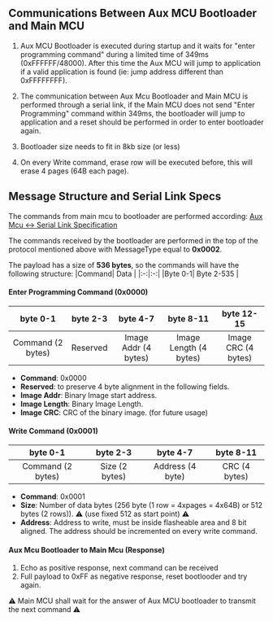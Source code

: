 ## Communications Between Aux MCU Bootloader and Main MCU
1. Aux MCU Bootloader is executed during startup and it waits for "enter programming command" during a limited time of 349ms (0xFFFFFF/48000). After this time the Aux MCU will jump to application if a valid application is found (ie: jump address different than 0xFFFFFFFF).
 
2. The communication between Aux Mcu Bootloader and Main MCU is performed through a serial link, if the Main MCU does not send "Enter Programming" command within 349ms, the bootloader will jump to application and a reset should be performed in order to enter bootloader again.

3. Bootloader size needs to fit in 8kb size (or less)
4. On every Write command, erase row will be executed before, this will erase 4 pages (64B each page).
  
## Message Structure and Serial Link Specs 
The commands from main mcu to bootloader are performed according:
[Aux Mcu <-> Serial Link Specification](aux_main_mcu_protocol.md)

The commands received by the bootloader are performed in the top of the protocol mentioned above with MessageType equal to __0x0002__.

The payload has a size of __536 bytes__, so the commands will have the following structure:
|Command| Data |
|:-:|:-:|
|Byte 0-1| Byte 2-535 |

#### Enter Programming Command (0x0000)
| byte 0-1 | byte 2-3 | byte 4-7 | byte 8-11 | byte 12-15 |
|:-:|:-:|:-:|:-:|:-:|
| Command (2 bytes) | Reserved | Image Addr (4 bytes) | Image Length (4 bytes) | Image CRC (4 bytes) |

- __Command__: 0x0000
- __Reserved__: to preserve 4 byte alignment in the following fields.
- __Image Addr__: Binary Image start address.
- __Image Length__: Binary Image Length.
- __Image CRC__: CRC of the binary image. (for future usage)

#### Write Command (0x0001)
| byte 0-1 | byte 2-3 | byte 4-7 | byte 8-11 | 
|:-:|:-:|:-:|:-:|
| Command (2 bytes) | Size (2 bytes) | Address (4 byte) | CRC (4 bytes) |

- __Command__: 0x0001
- __Size__: Number of data bytes (256 byte (1 row = 4xpages = 4x64B) or 512 bytes (2 rows)). :warning: (use fixed 512 as start point) :warning:
- __Address__: Address to write, must be inside flasheable area and 8 bit aligned. The address should be incremented on every write command.

#### Aux Mcu Bootloader to Main Mcu (Response)
1. Echo as positive response, next command can be received
2. Full payload to 0xFF as negative response, reset bootlooder and try again.

:warning: Main MCU shall wait for the answer of Aux MCU bootloader to transmit the next command :warning:
